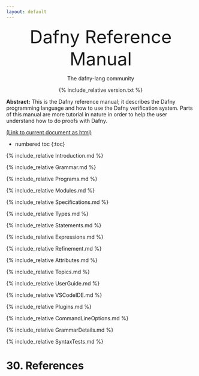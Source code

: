 ```yaml
---
layout: default
---
```

<link rel="stylesheet" href="../assets/main.css">
<link rel="icon" href="../images/dafny-favicon.png" type="image/png">
<link rel="icon" href="../images/dafny-favicon.svg" type="image/svg+xml">

<script src="https://cdn.mathjax.org/mathjax/latest/MathJax.js?config=TeX-AMS-MML_HTMLorMML" type="text/javascript"></script>

<font size="+4"><p style="text-align: center;">Dafny Reference Manual</p></font> <!-- PDFOMIT -->
<p style="text-align: center;">The dafny-lang community</p> <!-- PDFOMIT -->
<p style="text-align: center;"><script> document.write(new Date(document.lastModified)); </script></p> <!-- PDFOMIT -->
<p style="text-align: center;">
{% include_relative version.txt %}
</p>
<!--PDF NEWPAGE-->

**Abstract:**
This is the Dafny reference manual; it describes the Dafny programming
language and how to use the Dafny verification system.
Parts of this manual are more tutorial in nature in order to help the
user understand how to do proofs with Dafny.

[(Link to current document as html)](https://dafny-lang.github.io/dafny/DafnyRef/DafnyRef)

- numbered toc
{:toc}

{% include_relative Introduction.md %}

<!--PDF NEWPAGE-->
{% include_relative Grammar.md %}

<!--PDF NEWPAGE-->
{% include_relative Programs.md %}

<!--PDF NEWPAGE-->
{% include_relative Modules.md %}

<!--PDF NEWPAGE-->
{% include_relative Specifications.md %}

<!--PDF NEWPAGE-->
{% include_relative Types.md %}

<!--PDF NEWPAGE-->
{% include_relative Statements.md %}

<!--PDF NEWPAGE-->
{% include_relative Expressions.md %}

<!--PDF NEWPAGE-->
{% include_relative Refinement.md %}

<!--PDF NEWPAGE-->
{% include_relative Attributes.md %}

<!--PDF NEWPAGE-->
{% include_relative Topics.md %}

<!--PDF NEWPAGE-->
{% include_relative UserGuide.md %}

<!--PDF NEWPAGE-->
{% include_relative VSCodeIDE.md %}

<!--PDF NEWPAGE-->
{% include_relative Plugins.md %}

<!--PDF NEWPAGE-->
{% include_relative CommandLineOptions.md %}

<!--PDF NEWPAGE-->
{% include_relative GrammarDetails.md %}

<!--PDF NEWPAGE-->
{% include_relative SyntaxTests.md %}

# 30. References

